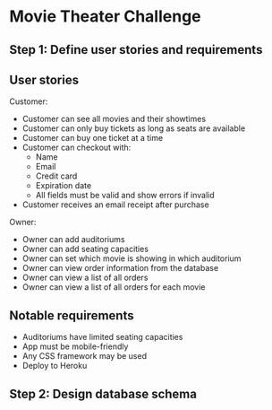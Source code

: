 # Movie Theater Challenge

## Step 1: Define user stories and requirements

## User stories

Customer:

- Customer can see all movies and their showtimes
- Customer can only buy tickets as long as seats are available
- Customer can buy one ticket at a time
- Customer can checkout with:
  - Name
  - Email
  - Credit card
  - Expiration date
  - All fields must be valid and show errors if invalid
- Customer receives an email receipt after purchase

Owner:

- Owner can add auditoriums
- Owner can add seating capacities
- Owner can set which movie is showing in which auditorium
- Owner can view order information from the database
- Owner can view a list of all orders
- Owner can view a list of all orders for each movie

## Notable requirements

- Auditoriums have limited seating capacities
- App must be mobile-friendly
- Any CSS framework may be used
- Deploy to Heroku

## Step 2: Design database schema

